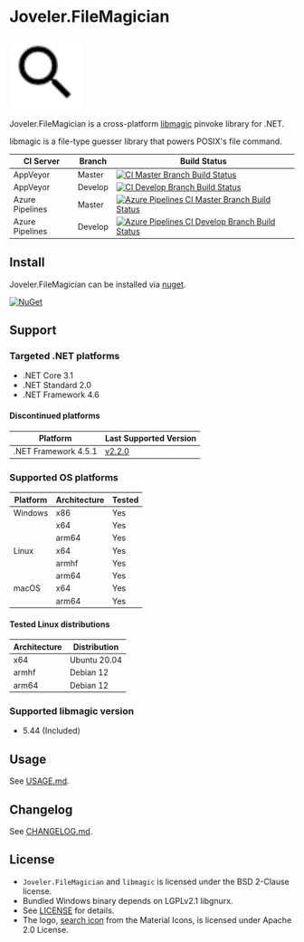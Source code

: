 # Joveler.FileMagician

<div style="text-align: left">
    <img src="./Image/Logo.svg" height="128">
</div>

Joveler.FileMagician is a cross-platform [libmagic](http://www.darwinsys.com/file/) pinvoke library for .NET.

libmagic is a file-type guesser library that powers POSIX's file command.

| CI Server       | Branch  | Build Status   |
|-----------------|---------|----------------|
| AppVeyor        | Master  | [![CI Master Branch Build Status](https://ci.appveyor.com/api/projects/status/nc4uwfscb470dm9b/branch/master?svg=true)](https://ci.appveyor.com/project/ied206/joveler-filemagician/branch/master) |
| AppVeyor        | Develop | [![CI Develop Branch Build Status](https://ci.appveyor.com/api/projects/status/nc4uwfscb470dm9b/branch/develop?svg=true)](https://ci.appveyor.com/project/ied206/joveler-filemagician/branch/develop) |
| Azure Pipelines | Master  | [![Azure Pipelines CI Master Branch Build Status](https://ied206.visualstudio.com/Joveler.FileMagician/_apis/build/status/ied206.Joveler.FileMagician?branchName=master)](https://dev.azure.com/ied206/Joveler.FileMagician/_build) |
| Azure Pipelines | Develop | [![Azure Pipelines CI Develop Branch Build Status](https://ied206.visualstudio.com/Joveler.FileMagician/_apis/build/status/ied206.Joveler.FileMagician?branchName=develop)](https://dev.azure.com/ied206/Joveler.FileMagician/_build) |

## Install

Joveler.FileMagician can be installed via [nuget](https://www.nuget.org/packages/Joveler.FileMagician/).

[![NuGet](https://buildstats.info/nuget/Joveler.FileMagician)](https://www.nuget.org/packages/Joveler.FileMagician)

## Support

### Targeted .NET platforms

- .NET Core 3.1
- .NET Standard 2.0
- .NET Framework 4.6

#### Discontinued platforms

| Platform | Last Supported Version |
|----------|------------------------|
| .NET Framework 4.5.1 | [v2.2.0](https://www.nuget.org/packages/Joveler.FileMagician/2.2.0) |

### Supported OS platforms

| Platform | Architecture | Tested |
|----------|--------------|--------|
| Windows  | x86          | Yes    |
|          | x64          | Yes    |
|          | arm64        | Yes    |
| Linux    | x64          | Yes    |
|          | armhf        | Yes    |
|          | arm64        | Yes    |
| macOS    | x64          | Yes    |
|          | arm64        | Yes    |

#### Tested Linux distributions

| Architecture | Distribution |
|--------------|--------------|
| x64          | Ubuntu 20.04 |
| armhf        | Debian 12    |
| arm64        | Debian 12    |

### Supported libmagic version

- 5.44 (Included)

## Usage

See [USAGE.md](./USAGE.md).

## Changelog

See [CHANGELOG.md](./CHANGELOG.md).

## License

- `Joveler.FileMagician` and `libmagic` is licensed under the BSD 2-Clause license. 
- Bundled Windows binary depends on LGPLv2.1 libgnurx. 
- See [LICENSE](./LICENSE) for details.
- The logo, [search icon](https://material.io/tools/icons/?icon=search&style=baseline) from the Material Icons, is licensed under Apache 2.0 License.
